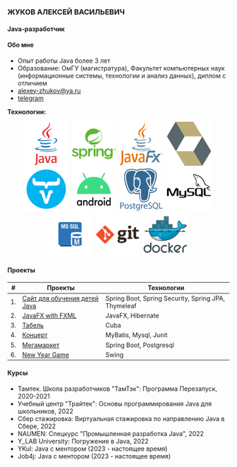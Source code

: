 ### ЖУКОВ АЛЕКСЕЙ ВАСИЛЬЕВИЧ

#### Java-разработчик

#### Обо мне
* Опыт работы Java более 3 лет
* Образование: ОмГУ (магистратура), Факультет компьютерных наук (информационные системы, технологии и анализ данных), диплом с отличием
* alexey-zhukov@ya.ru
* [telegram](https://t.me/avzhykov)

<b>Технологии:</b>

<div id="languages" align="center">
    <img src="https://github.com/ZhukovAlV/ZhukovAlV/blob/main/images/java.svg" title="java" width="100" height="100"/>&nbsp;
    <img src="https://github.com/ZhukovAlV/ZhukovAlV/blob/main/images/spring.svg" title="spring" width="100" height="100"/>&nbsp;
    <img src="https://github.com/ZhukovAlV/ZhukovAlV/blob/main/images/javafx.png" title="javafx" width="100" height="100"/>&nbsp;
    <img src="https://github.com/ZhukovAlV/ZhukovAlV/blob/main/images/hibernate.png" title="hibernate" width="100" height="100"/>&nbsp;      
    <img src="https://github.com/ZhukovAlV/ZhukovAlV/blob/main/images/vaadin.png" title="vaadin" width="100" height="100"/>&nbsp;    
    <img src="https://github.com/ZhukovAlV/ZhukovAlV/blob/main/images/android.png" title="android" width="100" height="100"/>&nbsp; 
    <img src="https://github.com/ZhukovAlV/ZhukovAlV/blob/main/images/postgresql.svg" title="postgresql" width="100" height="100"/>&nbsp;
    <img src="https://github.com/ZhukovAlV/ZhukovAlV/blob/main/images/mysql.png" title="mysql" width="100" height="100"/>&nbsp;
    <img src="https://github.com/ZhukovAlV/ZhukovAlV/blob/main/images/mssql.png" title="mssql" width="100" height="100"/>&nbsp;
    <img src="https://github.com/ZhukovAlV/ZhukovAlV/blob/main/images/git.svg" title="git" width="100" height="100"/>&nbsp;
    <img src="https://github.com/ZhukovAlV/ZhukovAlV/blob/main/images/docker.svg" title="docker" width="100" height="100"/>&nbsp; 
</div>

#### Проекты

| #  | Проекты                                                                                              | Технологии                                          |
|----|------------------------------------------------------------------------------------------------------|-----------------------------------------------------|
| 1. | [Сайт для обучения детей Java](https://github.com/ZhukovAlV/lms)                                     | Spring Boot, Spring Security, Spring JPA, Thymeleaf |
| 2. | [JavaFX with FXML](https://github.com/ZhukovAlV/javaFXApplicationWithHibernate)                                   | JavaFX, Hibernate                                            |
| 3. | [Табель](https://github.com/ZhukovAlV/timesheetwithcuba)                                             | Cuba                                                |
| 4. | [Концерт](https://github.com/ZhukovAlV/concert/tree/master)                                          | MyBatis, Mysql, Junit                               |
| 5. | [Мегамаркет](https://github.com/ZhukovAlV/megamarket/tree/master/src/main/java/ru/yandex/megamarket) | Spring Boot, Postgresql                             |
| 6. | [New Year Game](https://github.com/ZhukovAlV/Tritec-newYearsRain)                                    | Swing                                               |

#### Курсы
* Тамтек. Школа разработчиков "ТамТэк": Программа Перезапуск, 2020-2021
* Учебный центр "Трайтек": Основы программирования Java для школьников, 2022
* Сбер стажировка: Виртуальная стажировка по направлению Java в Сбере, 2022
* NAUMEN: Спецкурс "Промышленная разработка Java", 2022
* Y_LAB University: Погружение в Java, 2022
* YKul: Java с ментором (2023 - настоящее время)
* Job4j: Java с ментором (2023 - настоящее время)
